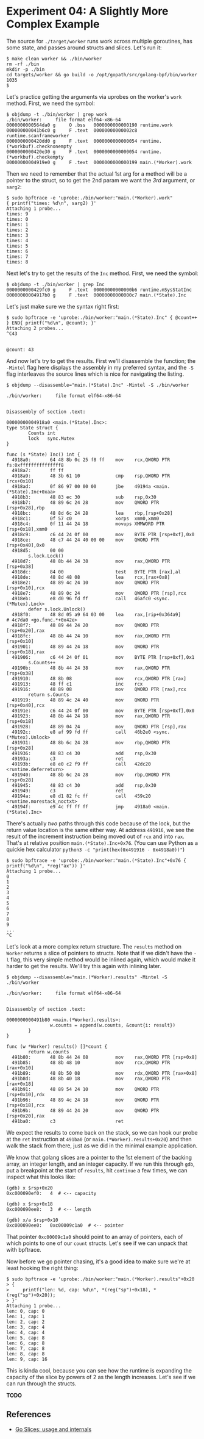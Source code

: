 # Experiment 04: A Slightly More Complex Example

The source for `./target/worker` runs work across multiple goroutines,
has some state, and passes around structs and slices. Let's run it:

```
$ make clean worker && ./bin/worker
rm -rf ./bin
mkdir -p ./bin
cd targets/worker && go build -o /opt/gopath/src/golang-bpf/bin/worker
1035
$
```

Let's practice getting the arguments via uprobes on the worker's
`work` method. First, we need the symbol:

```
$ objdump -t ./bin/worker | grep work
./bin/worker:     file format elf64-x86-64
0000000000564da0 g     O .bss   0000000000000190 runtime.work
000000000041b6c0 g     F .text  00000000000002c8 runtime.scanframeworker
0000000000420dd0 g     F .text  0000000000000054 runtime.(*workbuf).checknonempty
0000000000420e30 g     F .text  0000000000000054 runtime.(*workbuf).checkempty
00000000004919e0 g     F .text  0000000000000199 main.(*Worker).work
```

Then we need to remember that the actual 1st arg for a method will be
a pointer to the struct, so to get the 2nd param we want the _3rd_
argument, or `sarg2`:

```
$ sudo bpftrace -e 'uprobe:./bin/worker:"main.(*Worker).work"
{ printf("times: %d\n", sarg2) }'
Attaching 1 probe...
times: 9
times: 0
times: 1
times: 2
times: 3
times: 4
times: 5
times: 6
times: 7
times: 8
```


Next let's try to get the results of the `Inc` method. First, we need
the symbol:

```
$ objdump -t ./bin/worker | grep Inc
0000000000429fc0 g     F .text  00000000000000b6 runtime.mSysStatInc
00000000004917b0 g     F .text  00000000000000c7 main.(*State).Inc
```

Let's just make sure we the syntax right first:

```
$ sudo bpftrace -e 'uprobe:./bin/worker:"main.(*State).Inc" { @count++ } END{ printf("%d\n", @count); }'
Attaching 2 probes...
^C43


@count: 43
```

And now let's try to get the results. First we'll disassemble the
function; the `-Mintel` flag here displays the assembly in my
preferred syntax, and the `-S` flag interleaves the source lines which
is nice for navigating the listing.

```
$ objdump --disassemble="main.(*State).Inc" -Mintel -S ./bin/worker

./bin/worker:     file format elf64-x86-64


Disassembly of section .text:

00000000004918a0 <main.(*State).Inc>:
type State struct {
        Counts int
        lock   sync.Mutex
}

func (s *State) Inc() int {
  4918a0:       64 48 8b 0c 25 f8 ff    mov    rcx,QWORD PTR fs:0xfffffffffffffff8
  4918a7:       ff ff
  4918a9:       48 3b 61 10             cmp    rsp,QWORD PTR [rcx+0x10]
  4918ad:       0f 86 97 00 00 00       jbe    49194a <main.(*State).Inc+0xaa>
  4918b3:       48 83 ec 30             sub    rsp,0x30
  4918b7:       48 89 6c 24 28          mov    QWORD PTR [rsp+0x28],rbp
  4918bc:       48 8d 6c 24 28          lea    rbp,[rsp+0x28]
  4918c1:       0f 57 c0                xorps  xmm0,xmm0
  4918c4:       0f 11 44 24 18          movups XMMWORD PTR [rsp+0x18],xmm0
  4918c9:       c6 44 24 0f 00          mov    BYTE PTR [rsp+0xf],0x0
  4918ce:       48 c7 44 24 40 00 00    mov    QWORD PTR [rsp+0x40],0x0
  4918d5:       00 00
        s.lock.Lock()
  4918d7:       48 8b 44 24 38          mov    rax,QWORD PTR [rsp+0x38]
  4918dc:       84 00                   test   BYTE PTR [rax],al
  4918de:       48 8d 48 08             lea    rcx,[rax+0x8]
  4918e2:       48 89 4c 24 10          mov    QWORD PTR [rsp+0x10],rcx
  4918e7:       48 89 0c 24             mov    QWORD PTR [rsp],rcx
  4918eb:       e8 d0 96 fd ff          call   46afc0 <sync.(*Mutex).Lock>
        defer s.lock.Unlock()
  4918f0:       48 8d 05 a9 64 03 00    lea    rax,[rip+0x364a9]        # 4c7da0 <go.func.*+0x42e>
  4918f7:       48 89 44 24 20          mov    QWORD PTR [rsp+0x20],rax
  4918fc:       48 8b 44 24 10          mov    rax,QWORD PTR [rsp+0x10]
  491901:       48 89 44 24 18          mov    QWORD PTR [rsp+0x18],rax
  491906:       c6 44 24 0f 01          mov    BYTE PTR [rsp+0xf],0x1
        s.Counts++
  49190b:       48 8b 44 24 38          mov    rax,QWORD PTR [rsp+0x38]
  491910:       48 8b 08                mov    rcx,QWORD PTR [rax]
  491913:       48 ff c1                inc    rcx
  491916:       48 89 08                mov    QWORD PTR [rax],rcx
        return s.Counts
  491919:       48 89 4c 24 40          mov    QWORD PTR [rsp+0x40],rcx
  49191e:       c6 44 24 0f 00          mov    BYTE PTR [rsp+0xf],0x0
  491923:       48 8b 44 24 18          mov    rax,QWORD PTR [rsp+0x18]
  491928:       48 89 04 24             mov    QWORD PTR [rsp],rax
  49192c:       e8 af 99 fd ff          call   46b2e0 <sync.(*Mutex).Unlock>
  491931:       48 8b 6c 24 28          mov    rbp,QWORD PTR [rsp+0x28]
  491936:       48 83 c4 30             add    rsp,0x30
  49193a:       c3                      ret
  49193b:       e8 e0 c2 f9 ff          call   42dc20 <runtime.deferreturn>
  491940:       48 8b 6c 24 28          mov    rbp,QWORD PTR [rsp+0x28]
  491945:       48 83 c4 30             add    rsp,0x30
  491949:       c3                      ret
  49194a:       e8 d1 82 fc ff          call   459c20 <runtime.morestack_noctxt>
  49194f:       e9 4c ff ff ff          jmp    4918a0 <main.(*State).Inc>
```

There's actually _two_ paths through this code because of the lock,
but the return value location is the same either way. At address
`491916`, we see the result of the increment instruction being moved
out of `rcx` and into `rax`. That's at relative position
`main.(*State).Inc+0x76`. (You can use Python as a quickie hex
calculator `python3 -c "print(hex(0x491916 - 0x4918a0))"`)

```
$ sudo bpftrace -e 'uprobe:./bin/worker:"main.(*State).Inc"+0x76 { printf("%d\n", *reg("ax")) }'
Attaching 1 probe...
0
1
2
3
4
5
6
7
8
9
...
^C
```

Let's look at a more complex return structure. The `results` method on
`Worker` returns a slice of pointers to structs. Note that if we
didn't have the `-l` flag, this very simple method would be inlined
again, which would make it harder to get the results. We'll try this
again with inlining later.

```
$ objdump --disassemble="main.(*Worker).results" -Mintel -S ./bin/worker

./bin/worker:     file format elf64-x86-64


Disassembly of section .text:

0000000000491b80 <main.(*Worker).results>:
                w.counts = append(w.counts, &count{i: result})
        }
}

func (w *Worker) results() []*count {
        return w.counts
  491b80:       48 8b 44 24 08          mov    rax,QWORD PTR [rsp+0x8]
  491b85:       48 8b 48 10             mov    rcx,QWORD PTR [rax+0x10]
  491b89:       48 8b 50 08             mov    rdx,QWORD PTR [rax+0x8]
  491b8d:       48 8b 40 18             mov    rax,QWORD PTR [rax+0x18]
  491b91:       48 89 54 24 10          mov    QWORD PTR [rsp+0x10],rdx
  491b96:       48 89 4c 24 18          mov    QWORD PTR [rsp+0x18],rcx
  491b9b:       48 89 44 24 20          mov    QWORD PTR [rsp+0x20],rax
  491ba0:       c3                      ret
```

We expect the results to come back on the stack, so we can hook our
probe at the `ret` instruction at `491ba0` (or
`main.(*Worker).results+0x20`) and then walk the stack from there,
just as we did in the minimal example application.

We know that golang slices are a pointer to the 1st element of the
backing array, an integer length, and an integer capacity. If we run
this through `gdb`, put a breakpoint at the start of `results`, hit
`continue` a few times, we can inspect what this looks like:

```
(gdb) x $rsp+0x20
0xc000090ef0:   4  # <-- capacity

(gdb) x $rsp+0x18
0xc000090ee8:   3  # <-- length

(gdb) x/a $rsp+0x10
0xc000090ee0:   0xc00009c1a0  # <-- pointer
```

That pointer `0xc00009c1a0` should point to an array of pointers, each
of which points to one of our `count` structs. Let's see if we can
unpack that with bpftrace.

Now before we go pointer chasing, it's a good idea to make sure we're
at least hooking the right thing:

```
$ sudo bpftrace -e 'uprobe:./bin/worker:"main.(*Worker).results"+0x20
> {
>     printf("len: %d, cap: %d\n", *(reg("sp")+0x18), *(reg("sp")+0x20));
> }'
Attaching 1 probe...
len: 0, cap: 0
len: 1, cap: 1
len: 2, cap: 2
len: 3, cap: 4
len: 4, cap: 4
len: 5, cap: 8
len: 6, cap: 8
len: 7, cap: 8
len: 8, cap: 8
len: 9, cap: 16
```

This is kinda cool, because you can see how the runtime is expanding
the capacity of the slice by powers of 2 as the length
increases. Let's see if we can run through the structs.


**TODO**


## References

- [Go Slices: usage and
  internals](https://blog.golang.org/slices-intro)
